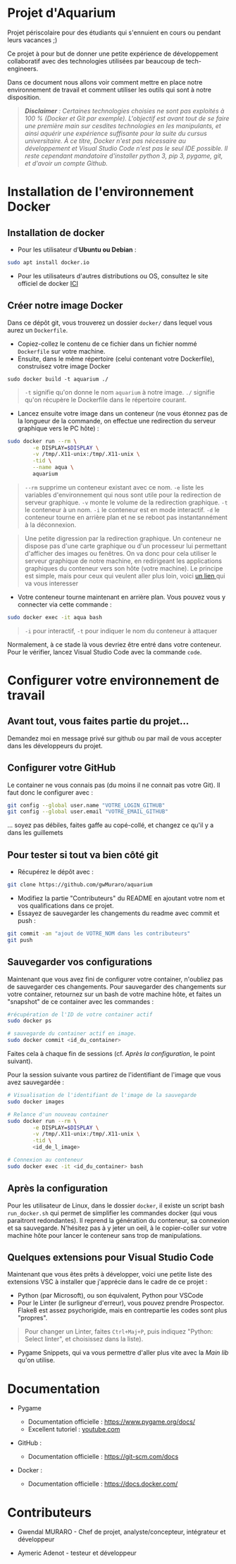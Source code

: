 # Projet d'Aquarium
Projet périscolaire pour des étudiants qui s'ennuient en cours ou pendant leurs vacances ;)

Ce projet à pour but de donner une petite expérience de développement collaboratif avec des technologies utilisées par beaucoup de tech-engineers. 

Dans ce document nous allons voir comment mettre en place notre environnement de travail et comment utiliser les outils qui sont à notre disposition. 

> ***Disclaimer** : Certaines technologies choisies ne sont pas exploités à 100 % (Docker et Git par exemple). L'objectif est avant tout de se faire une première main sur cesdites technologies en les manipulants, et ainsi aquérir une expérience suffisante pour la suite du cursus universitaire. À ce titre, Docker n'est pas nécessaire au développement et Visual Studio Code n'est pas le seul IDE possible. Il reste cependant mandatoire d'installer python 3, pip 3, pygame, git, et d'avoir un compte Github.*

# Installation de l'environnement Docker 

## Installation de docker 
* Pour les utilisateur d'**Ubuntu ou Debian** : 
```bash
sudo apt install docker.io
```

* Pour les utilisateurs d'autres distributions ou OS, consultez le site officiel de docker <a href="https://docs.docker.com/install/">ICI</a>

## Créer notre image Docker

Dans ce dépôt git, vous trouverez un dossier ```docker/``` dans lequel vous aurez un ```Dockerfile```. 
* Copiez-collez le contenu de ce fichier dans un fichier nommé ``Dockerfile`` sur votre machine. 
* Ensuite, dans le même répertoire (celui contenant votre Dockerfile), construisez votre image Docker 

```sudo docker build -t aquarium ./```

> `-t` signifie qu'on donne le nom `aquarium` à notre image. `./` signifie qu'on récupère le Dockerfile dans le répertoire courant. 

* Lancez ensuite votre image dans un conteneur (ne vous étonnez pas de la longueur de la commande, on effectue une redirection du serveur graphique vers le PC hôte) : 

```sh
sudo docker run --rm \
        -e DISPLAY=$DISPLAY \
        -v /tmp/.X11-unix:/tmp/.X11-unix \
        -tid \
        --name aqua \
        aquarium
```
> `--rm` supprime un conteneur existant avec ce nom. `-e` liste les variables d'environnement qui nous sont utile pour la redirection de serveur graphique. `-v` monte le volume de la redirection graphique. `-t` le conteneur à un nom.  `-i` le conteneur est en mode interactif.  `-d` le conteneur tourne en arrière plan et ne se reboot pas instantannément à la déconnexion. 

> Une petite digression par la redirection graphique. Un conteneur ne dispose pas d'une carte graphique ou d'un processeur lui permettant d'afficher des images ou fenêtres. On va donc pour cela utiliser le serveur graphique de notre machine, en redirigeant les applications graphiques du conteneur vers son hôte (votre machine). Le principe est simple, mais pour ceux qui veulent aller plus loin, voici <a href="http://fabiorehm.com/blog/2014/09/11/running-gui-apps-with-docker/"> un lien </a> qui va vous interesser


* Votre conteneur tourne maintenant en arrière plan. Vous pouvez vous y connecter via cette commande :
```bash
sudo docker exec -it aqua bash
```
> `-i` pour interactif, `-t` pour indiquer le nom du conteneur à attaquer

Normalement, à ce stade là vous devriez être entré dans votre conteneur. Pour le vérifier, lancez Visual Studio Code avec la commande ```code```. 

# Configurer votre environnement de travail

## Avant tout, vous faites partie du projet...

Demandez moi en message privé sur github ou par mail de vous accepter dans les développeurs du projet.

## Configurer votre GitHub
Le container ne vous connais pas (du moins il ne connait pas votre Git). Il faut donc le configurer avec :

```bash 
git config --global user.name "VOTRE_LOGIN_GITHUB"
git config --global user.email "VOTRE_EMAIL_GITHUB"
```

... soyez pas débiles, faites gaffe au copé-collé, et changez ce qu'il y a dans les guillemets

## Pour tester si tout va bien côté git 

* Récupérez le dépôt avec : 
```bash
git clone https://github.com/gwMuraro/aquarium
```
* Modifiez la partie "Contributeurs" du README en ajoutant votre nom et vos qualifications dans ce projet. 
* Essayez de sauvegarder les changements du readme avec commit et push :
```bash
git commit -am "ajout de VOTRE_NOM dans les contributeurs"
git push
```
## Sauvegarder vos configurations

Maintenant que vous avez fini de configurer votre container, n'oubliez pas de sauvegarder ces changements. Pour sauvegarder des changements sur votre container, retournez sur un bash de votre machine hôte, et faites un "snapshot" de ce container avec les commandes : 

```bash
#récupération de l'ID de votre container actif 
sudo docker ps 

# sauvegarde du container actif en image. 
sudo docker commit <id_du_container>
```
Faites cela à chaque fin de sessions (cf. *Après la configuration*, le point suivant). 

Pour la session suivante vous partirez de l'identifiant de l'image que vous avez sauvegardée : 

```bash
# Visualisation de l'identifiant de l'image de la sauvegarde 
sudo docker images

# Relance d'un nouveau container 
sudo docker run --rm \
        -e DISPLAY=$DISPLAY \
        -v /tmp/.X11-unix:/tmp/.X11-unix \
        -tid \
        <id_de_l_image>

# Connexion au conteneur
sudo docker exec -it <id_du_container> bash

```

## Après la configuration 

Pour les utilisateur de Linux, dans le dossier `docker`, il existe un script bash `run_docker.sh` qui permet de simplifier les commandes docker (qui vous paraitront redondantes). Il reprend la génération du conteneur, sa connexion et sa sauvegarde. N'hésitez pas à y jeter un oeil, à le copier-coller sur votre machine hôte pour lancer le conteneur sans trop de manipulations. 



## Quelques extensions pour Visual Studio Code 

Maintenant que vous êtes prêts à développer, voici une petite liste des extensions VSC à installer que j'apprécie dans le cadre de ce projet : 
- Python (par Microsoft), ou son équivalent, Python pour VSCode
- Pour le Linter (le surligneur d'erreur), vous pouvez prendre Prospector. Flake8 est assez psychorigide, mais en contrepartie les codes sont plus "propres". 

> Pour changer un Linter, faites ```Ctrl+Maj+P```, puis indiquez "Python: Select linter", et choisissez dans la liste). 

- Pygame Snippets, qui va vous permettre d'aller plus vite avec la *Main lib* qu'on utilise. 

# Documentation 

* Pygame 
    * Documentation officielle : https://www.pygame.org/docs/
    * Excellent tutoriel : <a href="https://www.youtube.com/playlist?list=PLDV1Zeh2NRsB1l23YFY137LtPcstXKyuQ"> youtube.com</a>
    
* GitHub : 
    * Documentation officielle : https://git-scm.com/docs

* Docker : 
    * Documentation officielle : https://docs.docker.com/


# Contributeurs

* Gwendal MURARO - Chef de projet, analyste/concepteur, intégrateur et développeur

* Aymeric Adenot - testeur et développeur 
